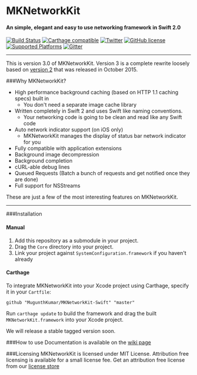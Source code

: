 # MKNetworkKit
#### An simple, elegant and easy to use networking framework in Swift 2.0
[![Build Status](https://travis-ci.org/MugunthKumar/MKNetworkKit-Swift.svg?branch=master)](https://travis-ci.org/MugunthKumar/MKNetworkKit-Swift)
[![Carthage compatible](https://img.shields.io/badge/Carthage-compatible-4BC51D.svg?style=flat)](https://github.com/Carthage/Carthage)
[![Twitter](https://img.shields.io/badge/twitter-@MugunthKumar-orange.svg?style=flat)](http://twitter.com/MugunthKumar)
[![GitHub license](https://img.shields.io/badge/license-MIT-blue.svg)](https://github.com/MugunthKumar/MKNetworkKit-Swift/blob/master/LICENSE.md)
[![Supported Platforms](https://img.shields.io/badge/platform-iOS%20%7C%20watch%20OS%20%7C%20tvOS%20%7C%20OSX-yellowgreen.svg)](https://github.com/MugunthKumar/MKNetworkKit-Swift/Wiki)
[![Gitter](https://badges.gitter.im/MugunthKumar/MKNetworkKit-Swift.svg)](https://gitter.im/MugunthKumar/MKNetworkKit-Swift?utm_source=badge&utm_medium=badge&utm_campaign=pr-badge&utm_content=badge)

---
This is version 3.0 of MKNetworkKit. 
Version 3 is a complete rewrite loosely based on [version 2](https://github.com/MugunthKumar/MKNetworkKit) that was released in October 2015.

###Why MKNetworkKit?
* High performance background caching (based on HTTP 1.1 caching specs) built in
	* You don't need a separate image cache library
* Written completely in Swift 2 and uses Swift like naming conventions. 
	* Your networking code is going to be clean and read like any Swift code
* Auto network indicator support (on iOS only)
	* MKNetworkKit manages the display of status bar network indicator for you
* Fully compatible with application extensions
* Background image decompression
* Background completion
* cURL-able debug lines
* Queued Requests (Batch a bunch of requests and get notified once they are done)
* Full support for NSStreams

These are just a few of the most interesting features on MKNetworkKit.

---

###Installation
#### Manual
1. Add this repository as a submodule in your project.
2. Drag the `Core` directory into your  project. 
3. Link your project against `SystemConfiguration.framework` if you haven't already

#### Carthage
To integrate MKNetworkKit into your Xcode project using Carthage, specify it in your `Cartfile`:
```
github "MugunthKumar/MKNetworkKit-Swift" "master"
```
Run `carthage update` to build the framework and drag the built `MKNetworkKit.framework` into your Xcode project.

We will release a stable tagged version soon.

###How to use
Documentation is available on the [wiki page](https://github.com/MugunthKumar/MKNetworkKit-Swift/wiki)

###Licensing
MKNetworkKit is licensed under MIT License. Attribution free licensing is available for a small license fee. Get an attribution free license from our [license store](http://blog.mugunthkumar.com/license-store/)
